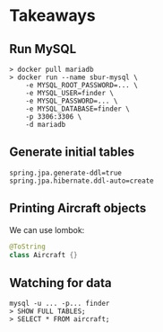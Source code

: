 # Takeaways
## Run MySQL
```shell
> docker pull mariadb
> docker run --name sbur-mysql \
    -e MYSQL_ROOT_PASSWORD=... \
    -e MYSQL_USER=finder \
    -e MYSQL_PASSWORD=... \
    -e MYSQL_DATABASE=finder \
    -p 3306:3306 \
    -d mariadb
```
## Generate initial tables
```properties
spring.jpa.generate-ddl=true
spring.jpa.hibernate.ddl-auto=create
```
## Printing Aircraft objects
We can use lombok:
```java
@ToString
class Aircraft {}
```
## Watching for data
```shell
mysql -u ... -p... finder
> SHOW FULL TABLES;
> SELECT * FROM aircraft;
```
